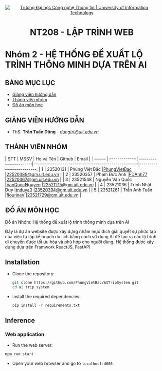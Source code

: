 <p align="center">
  <a href="https://www.uit.edu.vn/" title="Trường Đại học Công nghệ Thông tin" style="border: 5;">
    <img src="https://i.imgur.com/WmMnSRt.png" alt="Trường Đại học Công nghệ Thông tin | University of Information Technology">
  </a>
</p>

<!-- Title -->
<h1 align="center"><b>NT208 - LẬP TRÌNH WEB</b></h1>

# Nhóm 2 - HỆ THỐNG ĐỀ XUẤT LỘ TRÌNH THÔNG MINH DỰA TRÊN AI

## BẢNG MỤC LỤC
* [ Giảng viên hướng dẫn](#giangvien)
* [ Thành viên nhóm](#thanhvien)
* [ Đồ án môn học](#doan)

## GIẢNG VIÊN HƯỚNG DẪN
<a name="giangvien"></a>
* ThS. **Trần Tuấn Dũng** - *dungtrt@uit.edu.vn*

## THÀNH VIÊN NHÓM
<a name="thanhvien"></a>
| STT    | MSSV          | Họ và Tên              | Github                                               | Email                   |
| ------ |:-------------:| ----------------------:|-----------------------------------------------------:|-------------------------:
| 1      | 23520131      | Phùng Việt Bắc         |[PhungVietBac](https://github.com/PhungVietBac)       |22520089@gm.uit.edu.vn   |
| 2      | 23520357      | Phạm Đức Anh           |[PDAnh77](https://github.com/PDAnh77)                 |22520067@gm.uit.edu.vn   |
| 3      | 23521548      | Nguyễn Văn Quốc        |[VanQuocNguyen](https://github.com/VanQuocNguyen)     |22521215@gm.uit.edu.vn   |
| 4      | 23521036      | Trịnh Nhật Duy         |[tnduya3](https://github.com/tnduya3)                 |23520394@gm.uit.edu.vn   |
| 5      | 23521261      | Trần Anh Tuấn          |[flourineV](https://github.com/flourineV)             |23521729@gm.uit.edu.vn   |


## ĐỒ ÁN MÔN HỌC
<a name="doan"></a>
Đồ án Nhóm: Hệ thống đề xuất lộ trình thông minh dựa trên AI

Đây là dự án website được xây dựng nhằm mục đích giải quyết sự phức tạp của việc tự lập kế hoạch du lịch bằng cách sử dụng AI để tạo ra các lộ trình di chuyển được tối ưu hóa và phù hợp cho người dùng. Hệ thống được xây dựng dựa trên Framwork ReactJS, FastAPI 

## Installation

- Clone the repository:

    ```bash
    git clone https://github.com/PhungVietBac/AITripSystem.git
    cd ai_trip_system
    ```
    
- Install the required dependencies:

    ```bash
    pip install -r requirements.txt
    ```
## Inference

### Web application
- Run the web server:
```bash
npm run start
```
- Open your web browser and go to `localhost:4000`.
